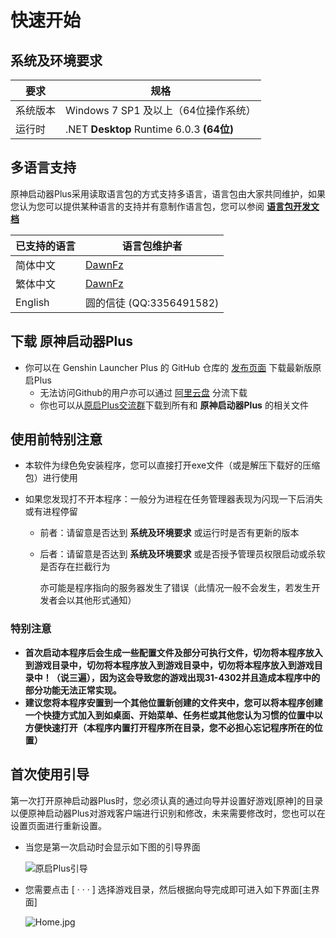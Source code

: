 # 快速开始

## 系统及环境要求

|要求|规格|
|-|-|
|系统版本|Windows 7 SP1 及以上（64位操作系统）|
|运行时|.NET **Desktop** Runtime 6.0.3 **(64位)**|


## 多语言支持

原神启动器Plus采用读取语言包的方式支持多语言，语言包由大家共同维护，如果您认为您可以提供某种语言的支持并有意制作语言包，您可以参阅 [ **语言包开发文档** ](./view/develop.md)

|已支持的语言|语言包维护者|
|-|-|
|简体中文|[DawnFz](https://github.com/DawnFz)|
|繁体中文|[DawnFz](https://github.com/DawnFz)|
|English|圆的信徒 (QQ:3356491582)|

## 下载 原神启动器Plus

- 你可以在 Genshin Launcher Plus 的 GitHub 仓库的 [发布页面](https://github.com/DawnFz/Genshin.Launcher.Plus/releases) 下载最新版原启Plus
  - 无法访问Github的用户亦可以通过 [阿里云盘](https://www.aliyundrive.com/s/5fAP4oRCZBs) 分流下载
  - 你也可以从[原启Plus交流群](https://jq.qq.com/?_wv=1027&k=hHtDKShK)下载到所有和 **原神启动器Plus** 的相关文件

## 使用前特别注意

- 本软件为绿色免安装程序，您可以直接打开exe文件（或是解压下载好的压缩包）进行使用

- 如果您发现打不开本程序：一般分为进程在任务管理器表现为闪现一下后消失或有进程停留

  - 前者：请留意是否达到 **系统及环境要求** 或运行时是否有更新的版本

  - 后者：请留意是否达到 **系统及环境要求** 或是否授予管理员权限启动或杀软是否存在拦截行为

    亦可能是程序指向的服务器发生了错误（此情况一般不会发生，若发生开发者会以其他形式通知）

### 特别注意

- **首次启动本程序后会生成一些配置文件及部分可执行文件，切勿将本程序放入到游戏目录中，切勿将本程序放入到游戏目录中，切勿将本程序放入到游戏目录中！（说三遍），因为这会导致您的游戏出现31-4302并且造成本程序中的部分功能无法正常实现。**
- **建议您将本程序安置到一个其他位置新创建的文件夹中，您可以将本程序创建一个快捷方式加入到如桌面、开始菜单、任务栏或其他您认为习惯的位置中以方便快速打开（本程序内置打开程序所在目录，您不必担心忘记程序所在的位置）**

## 首次使用引导

第一次打开原神启动器Plus时，您必须认真的通过向导并设置好游戏[原神]的目录以便原神启动器Plus对游戏客户端进行识别和修改，未来需要修改时，您也可以在设置页面进行重新设置。

- 当您是第一次启动时会显示如下图的引导界面

  ![原启Plus引导](https://s2.loli.net/2022/03/08/lgC1PFNLKZqwo7n.jpg)

- 您需要点击 [ · · · ] 选择游戏目录，然后根据向导完成即可进入如下界面[主界面]

  ![Home.jpg](https://s2.loli.net/2022/04/23/AEX8rTj7JODMpby.jpg)